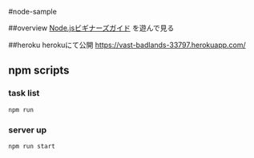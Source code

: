 #node-sample

##overview
[Node.jsビギナーズガイド](http://amzn.to/2lOCvL1) を遊んで見る

##heroku
herokuにて公開
https://vast-badlands-33797.herokuapp.com/

## npm scripts

### task list
`npm run`

### server up
`npm run start`